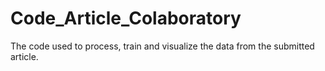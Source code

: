 # Code_Article_Colaboratory
The code used to process, train and visualize the data from the submitted article.
